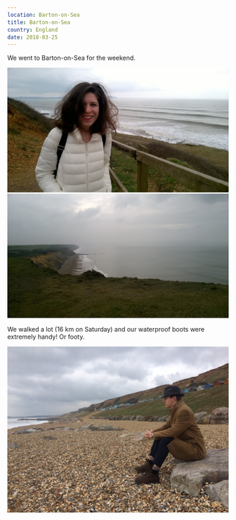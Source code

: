 ```yaml
---
location: Barton-on-Sea
title: Barton-on-Sea
country: England
date: 2018-03-25
---
```


We went to Barton-on-Sea for the weekend.

![Eszter on the seaside](../../img/barton1.jpg)
![seaside](../../img/barton6.jpg)

We walked a lot (16 km on Saturday) and our waterproof boots were extremely handy! Or footy.

![Samu sitting on a stone on the seaside](../../img/barton10.jpg)
